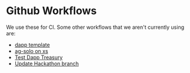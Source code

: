 # Github Workflows

We use these for CI. Some other workflows that we aren't currently using are:

* [dapp template](https://github.com/Agoric/agoric-sdk/blob/7a08c6af641c62d8b0ef4a0c35090b6216a5be34/.github/workflow-templates/test-dapp.yml#L1)
* [ag-solo on xs](https://github.com/Agoric/agoric-sdk/blob/7a08c6af641c62d8b0ef4a0c35090b6216a5be34/.github/workflows/ag-solo-xs.yml.DISABLED#L1)
* [Test Dapp Treasury](https://github.com/Agoric/agoric-sdk/blob/7a08c6af641c62d8b0ef4a0c35090b6216a5be34/.github/workflows/test-dapp-treasury.yml.DISABLED#L1)
* [Update Hackathon branch](https://github.com/Agoric/agoric-sdk/blob/7a08c6af641c62d8b0ef4a0c35090b6216a5be34/.github/workflows/update-hackathon-branch.yml.DISABLED#L1)
